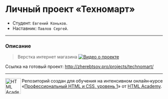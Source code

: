 # Личный проект «Техномарт»

* Студент: `Евгений Коньков`.
* Наставник: `Павлов Сергей`.

---

### Описание

> Верстка интернет магазина
[![Видео о проекте](http://joxi.ru/p27okgKToONaq2.jpg)](https://www.youtube.com/watch?v=_mxp5wiOFyE)

Ссылка на готовый проект: http://zherebtsov.pro/projects/technomart/

---

<a href="https://htmlacademy.ru/intensive/htmlcss"><img align="left" width="50" height="50" alt="HTML Academy" src="https://up.htmlacademy.ru/static/img/intensive/htmlcss/logo-for-github-2.png"></a>

Репозиторий создан для обучения на интенсивном онлайн‑курсе «[Профессиональный HTML и CSS, уровень 1](https://htmlacademy.ru/intensive/htmlcss)» от [HTML Academy](https://htmlacademy.ru).

